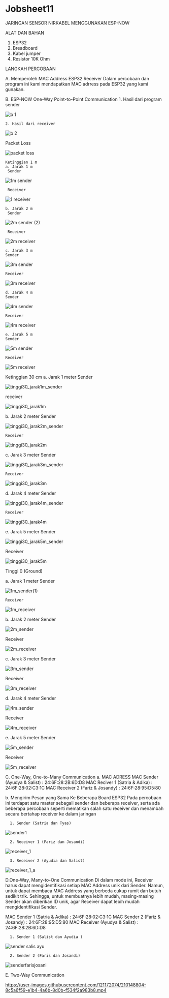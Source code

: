 # Jobsheet11

JARINGAN SENSOR NIRKABEL MENGGUNAKAN ESP-NOW

 ALAT DAN BAHAN
1) ESP32
2) Breadboard
3) Kabel jumper
4) Resistor 10K Ohm


LANGKAH PERCOBAAN

A. Memperoleh MAC Address ESP32 Receiver
    Dalam percobaan dan program ini kami mendapatkan MAC adrress pada ESP32 yang kami gunakan.
    
B. ESP-NOW One-Way Point-to-Point Communication
    1. Hasil dari program sender
       
    
    
![b 1](https://user-images.githubusercontent.com/121172074/209970768-751c138f-4682-4ece-ac6d-a83ea3799e59.png)
 
 
 
    2. Hasil dari receiver
    
    
![b 2](https://user-images.githubusercontent.com/121172074/209970925-370cadd3-f711-4311-9a14-39136b8445e5.png)
    
    
    
   Packet Loss
   
   
   
![packet loss](https://user-images.githubusercontent.com/121172074/210150132-c86380cb-c43a-411d-b449-22b35c97f771.JPG)

   
   
    
    Ketinggian 1 m
    a. Jarak 1 m
     Sender
     
     
![1m sender](https://user-images.githubusercontent.com/121172074/210137640-21c7bf05-e6b0-4383-af65-294769610baf.png)
   
   
     
     Receiver 
     
     
     
 ![1 receiver](https://user-images.githubusercontent.com/121172074/210137666-c5ae6333-a3b3-4308-91e6-95c8fce8f098.png)
     
     
     
    b. Jarak 2 m
     Sender
         
     
     
![2m sender (2)](https://user-images.githubusercontent.com/121172074/210139804-0c90b133-4a42-4ea2-ab6a-7f45cb97f435.png)



     Receiver
     
     
![2m receiver](https://user-images.githubusercontent.com/121172074/210139816-7c474e25-a1e7-4458-b2f1-49285574e320.png)


    c. Jarak 3 m 
    Sender
     
     
    
 ![3m sender](https://user-images.githubusercontent.com/121172074/210139841-52dc56e3-7bc4-42c9-a98e-2f1ec42b27e6.png)
    
    
    
    Receiver
    
    
       
![3m receiver](https://user-images.githubusercontent.com/121172074/210139853-1ee328c5-a8c0-49aa-ae9c-96e5124a4337.png)
    
    
    
    
    d. Jarak 4 m
    Sender
    
   
   
![4m sender](https://user-images.githubusercontent.com/121172074/210140014-fed311e7-9860-458a-b313-21d7e2f8c871.png)


    
    Receiver
    
   
   
 ![4m receiver](https://user-images.githubusercontent.com/121172074/210140031-7820b519-bcd7-4c8b-b15e-203d121e1594.png)


    
    e. Jarak 5 m
    Sender
    
    
![5m sender](https://user-images.githubusercontent.com/121172074/210140176-a39a08e7-247c-463e-9df0-e6b817342e39.png)
    
    
    Receiver
    
    
    
![5m receiver](https://user-images.githubusercontent.com/121172074/210140244-43e17ad8-67a9-4d22-8108-28831393e18d.png)
    
    
    
   Ketinggian 30 cm
   a. Jarak 1 meter
    Sender
     
   
![tinggi30_jarak1m_sender](https://user-images.githubusercontent.com/121172074/210140830-1f642ce6-48dd-4c98-adab-dc9a72f09dd4.png)
   
  
  
   receiver
   
   
   
![tinggi30_jarak1m](https://user-images.githubusercontent.com/121172074/210140844-c49e0ac8-a157-4a55-9936-04f968137456.png)


   
   b. Jarak 2 meter
    Sender
    
    
    
![tinggi30_jarak2m_sender](https://user-images.githubusercontent.com/121172074/210140866-66b08f9d-b846-48b7-9940-c3bfa1e00f3f.png)



    Receiver 
     
     
    
![tinggi30_jarak2m](https://user-images.githubusercontent.com/121172074/210140875-6fa00b54-fb37-4c72-a176-52cf26d56abd.png)
   
   
   
   c. Jarak 3 meter
    Sender
    
    

![tinggi30_jarak3m_sender](https://user-images.githubusercontent.com/121172074/210140911-5a245f12-7724-4792-8ae6-84d0b38ee1d7.png)


    
    Receiver
    
    
![tinggi30_jarak3m](https://user-images.githubusercontent.com/121172074/210140925-95e1c14a-e0da-4d22-9046-0e3c9c3cb288.png)



   d. Jarak 4 meter
    Sender
   
   
    
![tinggi30_jarak4m_sender](https://user-images.githubusercontent.com/121172074/210140964-1bcb1fa8-183d-4049-82a0-11e0cdca3204.png)



    Receiver
    
    
    
![tinggi30_jarak4m](https://user-images.githubusercontent.com/121172074/210140979-f36e7c32-7517-43b0-a36b-bc96fd7ac1a1.png)


   e. Jarak 5 meter
    Sender
   
   
![tinggi30_jarak5m_sender](https://user-images.githubusercontent.com/121172074/210141001-6b680533-73e6-414d-8dea-573b62c1862a.png)
   
   
   Receiver
   
   
![tinggi30_jarak5m](https://user-images.githubusercontent.com/121172074/210141013-589eae85-a760-48f9-92d9-c5cd72f815cd.png)

   
   Tinggi 0 (Ground)
   
   a. Jarak 1 meter
    Sender 
    

![1m_sender(1)](https://user-images.githubusercontent.com/121172074/210145325-a3e830f8-b0ac-4ba5-929e-cff76bd1b2df.png)




    Receiver
    
    
    
![1m_receiver](https://user-images.githubusercontent.com/121172074/210144932-7756a61e-666f-4fef-83dc-b856947e0104.jpg)

    



    
  b. Jarak 2 meter
   Sender
   
   ![2m_sender](https://user-images.githubusercontent.com/121172074/210141205-5ae264a3-8b28-4284-9649-6d8a6d6f999f.png)

   
  Receiver
  
  ![2m_receiver](https://user-images.githubusercontent.com/121172074/210141221-c244b4a7-2155-4c9e-870d-af97debdea99.png)

  
 c. Jarak 3 meter
  Sender
  
  
  ![3m_sender](https://user-images.githubusercontent.com/121172074/210141249-3400c0e8-51b7-4357-b285-b62fe82e52b6.png)

 
  Receiver
  
  
  ![3m_receiver](https://user-images.githubusercontent.com/121172074/210141260-0167ff01-7f69-498d-b70b-79909cf8f742.png)

  
 d. Jarak 4 meter
  Sender 
  
  
  ![4m_sender](https://user-images.githubusercontent.com/121172074/210141282-3555311e-cd07-45af-b32c-4b9ae23a6c43.png)


  Receiver
  
  
  ![4m_receiver](https://user-images.githubusercontent.com/121172074/210141326-09c7b5ac-7737-4c82-947f-8818e4bafd22.png)

 
 e. Jarak 5 meter
  Sender
 
  
 ![5m_sender](https://user-images.githubusercontent.com/121172074/210141435-69bc4b63-95c6-481b-a148-e06df288297e.png)

 
 Receiver
 
 
  ![5m_receiver](https://user-images.githubusercontent.com/121172074/210141447-24f9fbe5-f77b-4659-8ea0-4f597262f1a4.png)

 
 
 
C. One-Way, One-to-Many Communication 
   a. MAC ADRESS 
      MAC Sender (Ayudya & Salist) : 24:6F:28:2B:6D:D8 MAC Reciver 1 (Satria & Adika) : 24:6F:28:02:C3:1C MAC Receiver 2 (Fariz & Josandy) : 24:6F:28:95:D5:80
      
   b. Mengirim Pesan yang Sama Ke Beberapa Board ESP32
      Pada percobaan ini terdapat satu master sebagaii sender dan beberapa receiver, serta ada beberapa percobaan seperti mematikan salah satu receiver dan menambah secara bertahap receiver ke dalam jaringan
      
      1. Sender (Satria dan Tyas)
      


![sender1](https://user-images.githubusercontent.com/121172074/210309586-316ffb95-a809-4993-b780-8efdd4e3f021.jpeg)
     
     
     
      2. Receiver 1 (Fariz dan Josandi)
      
      
      
![receiver_1](https://user-images.githubusercontent.com/121172074/210309796-dd62c93e-ee3a-40b8-bafc-984b93724bf1.jpeg)




      3. Receiver 2 (Ayudia dan Salist) 
      
      
      

![receiver_1_a](https://user-images.githubusercontent.com/121172074/210310689-9e98f0bf-3ae0-4352-9ccd-83b55e1918a1.jpeg)

      
      
D.One-Way, Many-to-One Communication
    Di dalam mode ini, Receiver harus dapat mengidentifikasi setiap MAC Address unik dari Sender. Namun, untuk dapat membaca MAC Address yang berbeda cukup rumit dan butuh sedikit trik. Sehingga, untuk membuatnya lebih mudah, masing-masing Sender akan diberikan ID unik, agar Receiver dapat lebih mudah mengidentifikasi Sender.
    
MAC Sender 1 (Satria & Adika) : 24:6F:28:02:C3:1C MAC Sender 2 (Fariz & Josandy) : 24:6F:28:95:D5:80 MAC Receiver (Ayudya & Salist) : 24:6F:28:2B:6D:D8


      1. Sender 1 (Salist dan Ayudia ) 



![sender salis ayu](https://user-images.githubusercontent.com/121172074/210311583-c7476ed6-57a9-4ede-ad6d-ad058dc59461.jpeg)




      2. Sender 2 (Faris dan Josandi)
      
      
      
      
![senderfarisjosani](https://user-images.githubusercontent.com/121172074/210311322-d92e3017-682a-415a-bd76-c939977b729e.jpeg)




 E. Two-Way Communication 
 
 
 

https://user-images.githubusercontent.com/121172074/210148804-8c5a6f59-e1b4-4a6b-8d0b-f534f2a983b8.mp4


    
